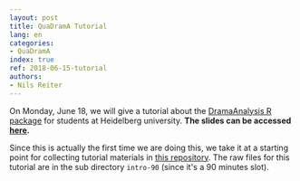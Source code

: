```yaml
---
layout: post
title: QuaDramA Tutorial
lang: en
categories:
- QuaDramA
index: true
ref: 2018-06-15-tutorial
authors:
- Nils Reiter
---
```


On Monday, June 18, we will give a tutorial about the [DramaAnalysis R package](https://github.com/quadrama/DramaAnalysis) for students at Heidelberg university.  **The slides can be accessed [here](/assets/2018-06-15-tutorial/slides.html).**

Since this is actually the first time we are doing this, we take it at a starting point for collecting tutorial materials in [this repository](https://github.com/quadrama/tutorial). The raw files for this tutorial are in the sub directory `intro-90` (since it's a 90 minutes slot).